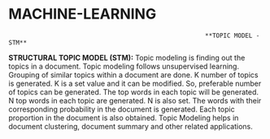 # MACHINE-LEARNING
                                                          **TOPIC MODEL - STM**
**STRUCTURAL TOPIC MODEL (STM):**
Topic modeling is finding out the topics in a document. Topic modeling follows unsupervised learning. Grouping of similar topics within a document are done. K number of topics is generated. K is a set value and it can be modified. So, preferable number of topics can be generated. The top words in each topic will be generated. N top words in each topic are generated. N is also set. The words with their corresponding probability in the document is generated. Each topic proportion in the document is also obtained. Topic Modeling helps in document clustering, document summary and other related applications.
